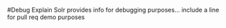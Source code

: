 #Debug Explain
Solr provides info for debugging purposes...
include a line for pull req demo purposes